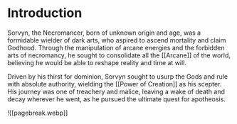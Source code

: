 # Introduction
Sorvyn, the Necromancer, born of unknown origin and age, was a formidable wielder of dark arts, who aspired to ascend mortality and claim Godhood. Through the manipulation of arcane energies and the forbidden arts of necromancy, he sought to consolidate all the [[Arcane]] of the world, believing he would be able to reshape reality and time at will.

Driven by his thirst for dominion, Sorvyn sought to usurp the Gods and rule with absolute authority, wielding the [[Power of Creation]] as his scepter. His journey was one of treachery and malice, leaving a wake of death and decay wherever he went, as he pursued the ultimate quest for apotheosis.

![[pagebreak.webp]] 